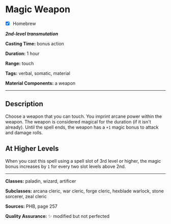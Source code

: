 # Magic Weapon

- [x] Homebrew

***2nd-level transmutation***

**Casting Time:** bonus action

**Duration:** 1 hour

**Range:** touch

**Tags:** verbal, somatic, material

**Material Components:** a weapon

---

## Description
Choose a weapon that you can touch.
You imprint arcane power within the weapon.
The weapon is considered magical for the duration (if it isn't already).
Until the spell ends, the weapon has a `+1` magic bonus to attack and damage rolls.

## At Higher Levels
When you cast this spell using a spell slot of 3rd level or higher, the magic bonus increases by `1` for every two slot levels above 2nd.

---

**Classes:** paladin, wizard, artificer

**Subclasses:** arcana cleric, war cleric, forge cleric, hexblade warlock, stone sorcerer, zeal cleric

**Sources:** PHB, page 257

**Quality Assurance:** :sparkles: modified but not perfected

